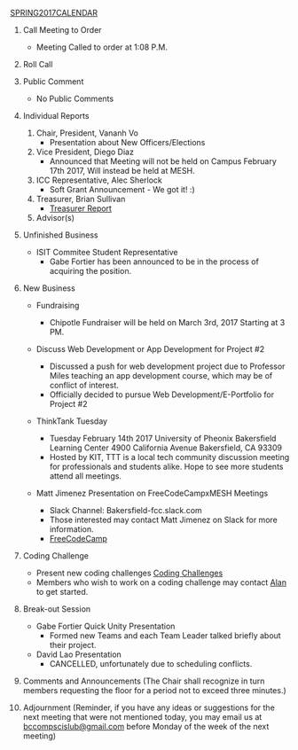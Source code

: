 [SPRING2017CALENDAR](https://docs.google.com/document/d/1rA9dWxV0EfTw5nmmnQxV1iPBzoJ91hjVhNhvAv7QS8g/edit)

1. Call Meeting to Order
	* Meeting Called to order at 1:08 P.M.
2. Roll Call

3. Public Comment
	* No Public Comments
4. Individual Reports
	1. Chair, President, Vananh Vo
		* Presentation about New Officers/Elections
	1. Vice President, Diego Diaz
		* Announced that Meeting will not be held on Campus February 17th 2017, Will instead be held at MESH.
	1. ICC Representative, Alec Sherlock
		* Soft Grant Announcement - We got it! :)
	1. Treasurer, Brian Sullivan
		* [Treasurer Report](https://docs.google.com/spreadsheets/d/1sJV4oCbnSzftXGi_gWaNpjXHrzWlW2MLvBfCd8kbTWQ/edit?usp=sharing)
	1. Advisor(s)
	
5. Unfinished Business
	* ISIT Commitee Student Representative
		- Gabe Fortier has been announced to be in the process of acquiring the position.

6. New Business
	* Fundraising
		- Chipotle Fundraiser will be held on March 3rd, 2017 Starting at 3 PM.
	* Discuss Web Development or App Development for Project #2
		- Discussed a push for web development project due to Professor Miles teaching an app development course, which may be of conflict of interest.
		- Officially decided to pursue Web Development/E-Portfolio for Project #2
		
	* ThinkTank Tuesday
		- Tuesday February 14th 2017 University of Pheonix Bakersfield Learning Center 4900 California Avenue Bakersfield, CA 93309
		- Hosted by KIT, TTT is a local tech community discussion meeting for professionals and students alike. Hope to see more students attend all meetings.
	* Matt Jimenez Presentation on FreeCodeCampxMESH Meetings
		- Slack Channel: Bakersfield-fcc.slack.com
		- Those interested may contact Matt Jimenez on Slack for more information.
		- [FreeCodeCamp](www.freecodecamp.com)
	 
7. Coding Challenge
	* Present new coding challenges
		[Coding Challenges](https://github.com/AICSC/Coding-Challenges)
	* Members who wish to work on a coding challenge may contact [Alan](mailto:alan.marin1996@email.bakersfieldcollege.edu) to get started.
	
8. Break-out Session
	* Gabe Fortier Quick Unity Presentation
		- Formed new Teams and each Team Leader talked briefly about their project.
	* David Lao Presentation
		- CANCELLED, unfortunately due to scheduling conflicts.
		
9. Comments and Announcements
	(The Chair shall recognize in turn members requesting the floor for a period not to exceed three minutes.)

10. Adjournment
	(Reminder, if you have any ideas or suggestions for the next meeting that were not mentioned today, you may email us at bccompscislub@gmail.com before Monday of the week of the next meeting)